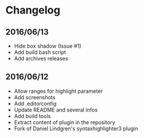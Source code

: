 # Changelog

## 2016/06/13

* Hide box shadow (Issue #1)
* Add build bash script
* Add archives releases

## 2016/06/12

* Allow ranges for highlight parameter
* Add screenshots
* Add .editorconfig
* Update README and several infos
* Add build tools
* Extract content of plugin in the repository
* Fork of Daniel Lindgren's syntaxhighlighter3 plugin
